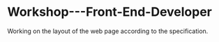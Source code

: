# Workshop---Front-End-Developer
Working on the layout of the web page according to the specification. 
